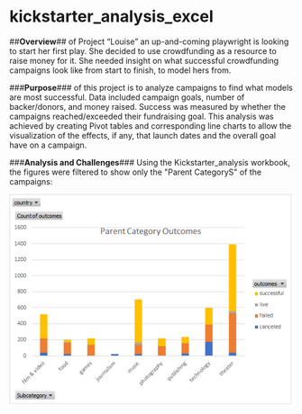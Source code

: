 # kickstarter_analysis_excel
##**Overview**## of Project	“Louise” an up-and-coming playwright is looking to start her first play. She decided to use crowdfunding as a resource to raise money for it. She needed insight on what successful crowdfunding campaigns look like from start to finish, to model hers from.



###**Purpose**### of this project is to analyze campaigns to find what models are most successful. Data included campaign goals, number of backer/donors, and money raised. Success was measured by whether the campaigns reached/exceeded their fundraising goal. This analysis was achieved by creating Pivot tables and corresponding line charts to allow the visualization of the effects, if any, that launch dates and the overall goal have on a campaign. 


###**Analysis and Challenges**###
Using the Kickstarter_analysis workbook, the figures were filtered to show only the "Parent CategoryS" of the campaigns:

![Parent_Outcomes](https://github.com/NShan9297/kickstarter_analysis/blob/main/Resources/Parent%20Outcomes.png)



